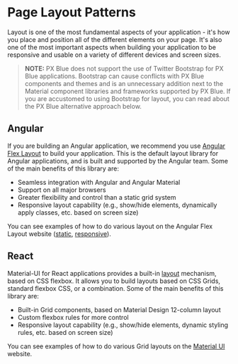 # Page Layout Patterns

Layout is one of the most fundamental aspects of your application - it's how you place and position all of the different elements on your page. It's also one of the most important aspects when building your application to be responsive and usable on a variety of different devices and screen sizes.

> **NOTE:** PX Blue does not support the use of Twitter Bootstrap for PX Blue applications. Bootstrap can cause conflicts with PX Blue components and themes and is an unnecessary addition next to the Material component libraries and frameworks supported by PX Blue. If you are accustomed to using Bootstrap for layout, you can read about the PX Blue alternative approach below.

## Angular
If you are building an Angular application, we recommend you use [Angular Flex Layout](https://github.com/angular/flex-layout) to build your application. This is the default layout library for Angular applications, and is built and supported by the Angular team. Some of the main benefits of this library are:
* Seamless integration with Angular and Angular Material
* Support on all major browsers
* Greater flexibility and control than a static grid system
* Responsive layout capability (e.g., show/hide elements, dynamically apply classes, etc. based on screen size)

You can see examples of how to do various layout on the Angular Flex Layout website ([static](https://tburleson-layouts-demos.firebaseapp.com/#/docs), [responsive](https://tburleson-layouts-demos.firebaseapp.com/#/responsive)).

## React
Material-UI for React applications provides a built-in [layout](https://material-ui.com/layout/basics/) mechanism, based on CSS flexbox. It allows you to build layouts based on CSS Grids, standard flexbox CSS, or a combination. Some of the main benefits of this library are:
* Built-in Grid components, based on Material Design 12-column layout
* Custom flexbox rules for more control
* Responsive layout capability (e.g., show/hide elements, dynamic styling rules, etc. based on screen size)

You can see examples of how to do various Grid layouts on the [Material UI](https://material-ui.com/layout/grid/) website.
